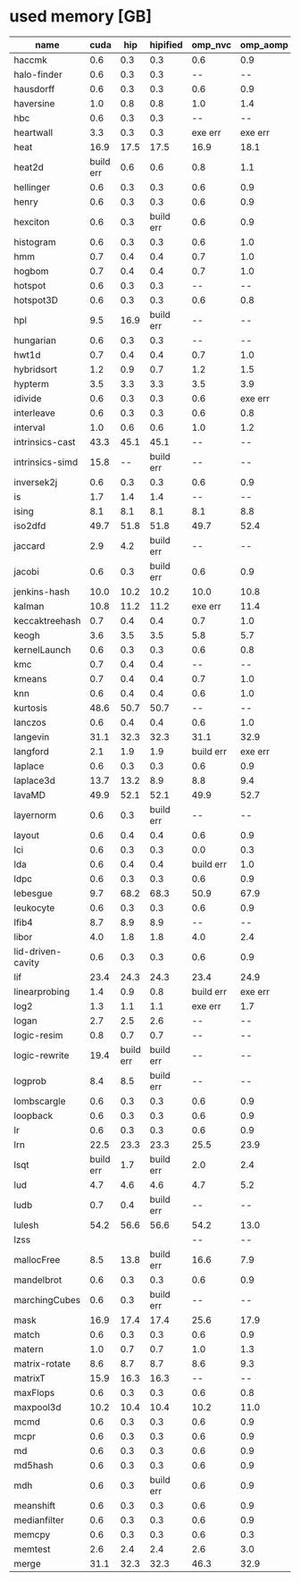 # used memory [GB]

| name | cuda | hip | hipified | omp_nvc | omp_aomp |
| -- | -- | -- | -- | -- | -- |
| haccmk | 0.6 | 0.3 | 0.3 | 0.6 | 0.9 |
| halo-finder | 0.6 | 0.3 | 0.3 | -- | -- |
| hausdorff | 0.6 | 0.3 | 0.3 | 0.6 | 0.9 |
| haversine | 1.0 | 0.8 | 0.8 | 1.0 | 1.4 |
| hbc | 0.6 | 0.3 | 0.3 | -- | -- |
| heartwall | 3.3 | 0.3 | 0.3 | exe err | exe err |
| heat | 16.9 | 17.5 | 17.5 | 16.9 | 18.1 |
| heat2d | build err | 0.6 | 0.6 | 0.8 | 1.1 |
| hellinger | 0.6 | 0.3 | 0.3 | 0.6 | 0.9 |
| henry | 0.6 | 0.3 | 0.3 | 0.6 | 0.9 |
| hexciton | 0.6 | 0.3 | build err | 0.6 | 0.9 |
| histogram | 0.6 | 0.3 | 0.3 | 0.6 | 1.0 |
| hmm | 0.7 | 0.4 | 0.4 | 0.7 | 1.0 |
| hogbom | 0.7 | 0.4 | 0.4 | 0.7 | 1.0 |
| hotspot | 0.6 | 0.3 | 0.3 | -- | -- |
| hotspot3D | 0.6 | 0.3 | 0.3 | 0.6 | 0.8 |
| hpl | 9.5 | 16.9 | build err | -- | -- |
| hungarian | 0.6 | 0.3 | 0.3 | -- | -- |
| hwt1d | 0.7 | 0.4 | 0.4 | 0.7 | 1.0 |
| hybridsort | 1.2 | 0.9 | 0.7 | 1.2 | 1.5 |
| hypterm | 3.5 | 3.3 | 3.3 | 3.5 | 3.9 |
| idivide | 0.6 | 0.3 | 0.3 | 0.6 | exe err |
| interleave | 0.6 | 0.3 | 0.3 | 0.6 | 0.8 |
| interval | 1.0 | 0.6 | 0.6 | 1.0 | 1.2 |
| intrinsics-cast | 43.3 | 45.1 | 45.1 | -- | -- |
| intrinsics-simd | 15.8 | -- | build err | -- | -- |
| inversek2j | 0.6 | 0.3 | 0.3 | 0.6 | 0.9 |
| is | 1.7 | 1.4 | 1.4 | -- | -- |
| ising | 8.1 | 8.1 | 8.1 | 8.1 | 8.8 |
| iso2dfd | 49.7 | 51.8 | 51.8 | 49.7 | 52.4 |
| jaccard | 2.9 | 4.2 | build err | -- | -- |
| jacobi | 0.6 | 0.3 | build err | 0.6 | 0.9 |
| jenkins-hash | 10.0 | 10.2 | 10.2 | 10.0 | 10.8 |
| kalman | 10.8 | 11.2 | 11.2 | exe err | 11.4 |
| keccaktreehash | 0.7 | 0.4 | 0.4 | 0.7 | 1.0 |
| keogh | 3.6 | 3.5 | 3.5 | 5.8 | 5.7 |
| kernelLaunch | 0.6 | 0.3 | 0.3 | 0.6 | 0.8 |
| kmc | 0.7 | 0.4 | 0.4 | -- | -- |
| kmeans | 0.7 | 0.4 | 0.4 | 0.7 | 1.0 |
| knn | 0.6 | 0.4 | 0.4 | 0.6 | 1.0 |
| kurtosis | 48.6 | 50.7 | 50.7 | -- | -- |
| lanczos | 0.6 | 0.4 | 0.4 | 0.6 | 1.0 |
| langevin | 31.1 | 32.3 | 32.3 | 31.1 | 32.9 |
| langford | 2.1 | 1.9 | 1.9 | build err | exe err |
| laplace | 0.6 | 0.3 | 0.3 | 0.6 | 0.9 |
| laplace3d | 13.7 | 13.2 | 8.9 | 8.8 | 9.4 |
| lavaMD | 49.9 | 52.1 | 52.1 | 49.9 | 52.7 |
| layernorm | 0.6 | 0.3 | build err | -- | -- |
| layout | 0.6 | 0.4 | 0.4 | 0.6 | 0.9 |
| lci | 0.6 | 0.3 | 0.3 | 0.0 | 0.3 |
| lda | 0.6 | 0.4 | 0.4 | build err | 1.0 |
| ldpc | 0.6 | 0.3 | 0.3 | 0.6 | 0.9 |
| lebesgue | 9.7 | 68.2 | 68.3 | 50.9 | 67.9 |
| leukocyte | 0.6 | 0.3 | 0.3 | 0.6 | 0.9 |
| lfib4 | 8.7 | 8.9 | 8.9 | -- | -- |
| libor | 4.0 | 1.8 | 1.8 | 4.0 | 2.4 |
| lid-driven-cavity | 0.6 | 0.3 | 0.3 | 0.6 | 0.9 |
| lif | 23.4 | 24.3 | 24.3 | 23.4 | 24.9 |
| linearprobing | 1.4 | 0.9 | 0.8 | build err | exe err |
| log2 | 1.3 | 1.1 | 1.1 | exe err | 1.7 |
| logan | 2.7 | 2.5 | 2.6 | -- | -- |
| logic-resim | 0.8 | 0.7 | 0.7 | -- | -- |
| logic-rewrite | 19.4 | build err | build err | -- | -- |
| logprob | 8.4 | 8.5 | build err | -- | -- |
| lombscargle | 0.6 | 0.3 | 0.3 | 0.6 | 0.9 |
| loopback | 0.6 | 0.3 | 0.3 | 0.6 | 0.9 |
| lr | 0.6 | 0.3 | 0.3 | 0.6 | 0.9 |
| lrn | 22.5 | 23.3 | 23.3 | 25.5 | 23.9 |
| lsqt | build err | 1.7 | build err | 2.0 | 2.4 |
| lud | 4.7 | 4.6 | 4.6 | 4.7 | 5.2 |
| ludb | 0.7 | 0.4 | build err | -- | -- |
| lulesh | 54.2 | 56.6 | 56.6 | 54.2 | 13.0 |
| lzss | | | | -- | -- |
| mallocFree | 8.5 | 13.8 | build err | 16.6 | 7.9 |
| mandelbrot | 0.6 | 0.3 | 0.3 | 0.6 | 0.9 |
| marchingCubes | 0.6 | 0.3 | build err | -- | -- |
| mask | 16.9 | 17.4 | 17.4 | 25.6 | 17.9 |
| match | 0.6 | 0.3 | 0.3 | 0.6 | 0.9 |
| matern | 1.0 | 0.7 | 0.7 | 1.0 | 1.3 |
| matrix-rotate | 8.6 | 8.7 | 8.7 | 8.6 | 9.3 |
| matrixT | 15.9 | 16.3 | 16.3 | -- | -- |
| maxFlops | 0.6 | 0.3 | 0.3 | 0.6 | 0.8 |
| maxpool3d | 10.2 | 10.4 | 10.4 | 10.2 | 11.0 |
| mcmd | 0.6 | 0.3 | 0.3 | 0.6 | 0.9 |
| mcpr | 0.6 | 0.3 | 0.3 | 0.6 | 0.9 |
| md | 0.6 | 0.3 | 0.3 | 0.6 | 0.9 |
| md5hash | 0.6 | 0.3 | 0.3 | 0.6 | 0.9 |
| mdh | 0.6 | 0.3 | build err | 0.6 | 0.9 |
| meanshift | 0.6 | 0.3 | 0.3 | 0.6 | 0.9 |
| medianfilter | 0.6 | 0.3 | 0.3 | 0.6 | 0.9 |
| memcpy | 0.6 | 0.3 | 0.3 | 0.6 | 0.3 |
| memtest | 2.6 | 2.4 | 2.4 | 2.6 | 3.0 |
| merge | 31.1 | 32.3 | 32.3 | 46.3 | 32.9 |
